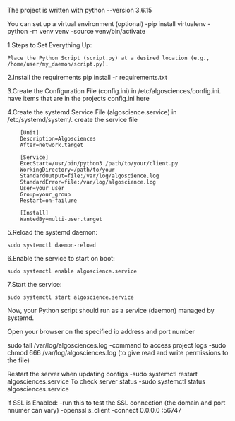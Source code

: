 The project is written with python --version 3.6.15

You can set up a virtual environment (optional)
    -pip install virtualenv
    -python -m venv venv
    -source venv/bin/activate





1.Steps to Set Everything Up:

    Place the Python Script (script.py) at a desired location (e.g., /home/user/my_daemon/script.py).

2.Install the requirements
    pip install -r requirements.txt


3.Create the Configuration File (config.ini) in /etc/algosciences/config.ini.
    have items that are in the projects config.ini here
            

4.Create the systemd Service File (algoscience.service) in /etc/systemd/system/.
    create the service file 



        [Unit]
        Description=Algosciences
        After=network.target

        [Service]
        ExecStart=/usr/bin/python3 /path/to/your/client.py
        WorkingDirectory=/path/to/your
        StandardOutput=file:/var/log/algoscience.log
        StandardError=file:/var/log/algoscience.log
        User=your_user
        Group=your_group
        Restart=on-failure

        [Install]
        WantedBy=multi-user.target

5.Reload the systemd daemon:

    sudo systemctl daemon-reload

6.Enable the service to start on boot:

    sudo systemctl enable algoscience.service

7.Start the service:

    sudo systemctl start algoscience.service

Now, your Python script should run as a service (daemon) managed by systemd.

Open your browser on the specified ip address and port number

sudo tail /var/log/algosciences.log
  -command to access project logs
  -sudo chmod 666 /var/log/algosciences.log (to give read and write permissions to the file)

Restart the server when updating configs
    -sudo systemctl restart algosciences.service 
To check server status 
    -sudo systemctl status algosciences.service

if SSL is Enabled:
    -run this to test the SSL connection (the domain and port nnumer can vary)
    -openssl s_client -connect 0.0.0.0 :56747
